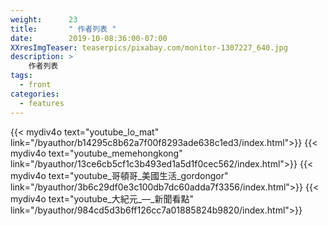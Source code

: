 ```yaml
---
weight:      23
title:       " 作者列表 "
date:        2019-10-08:36:00-07:00
XXresImgTeaser: teaserpics/pixabay.com/monitor-1307227_640.jpg
description: >
    作者列表
tags:
  - front
categories:
  - features
---
```


{{< mydiv4o text="youtube_lo_mat" link="/byauthor/b14295c8b62a7f00f8293ade638c1ed3/index.html">}}
{{< mydiv4o text="youtube_memehongkong" link="/byauthor/13ce6cb5cf1c3b493ed1a5d1f0cec562/index.html">}}
{{< mydiv4o text="youtube_哥頓哥_美國生活_gordongor" link="/byauthor/3b6c29df0e3c100db7dc60adda7f3356/index.html">}}
{{< mydiv4o text="youtube_大紀元_—_新聞看點" link="/byauthor/984cd5d3b6ff126cc7a01885824b9820/index.html">}}

